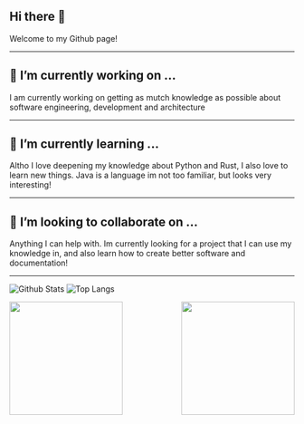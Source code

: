 ## Hi there 👋
Welcome to my Github page!

---
## 🔭 I’m currently working on ...
I am currently working on getting as mutch knowledge as possible
about software engineering, development and architecture

---
## 🌱 I’m currently learning ...
Altho I love deepening my knowledge about Python and Rust, I also love to learn new things.
Java is a language im not too familiar, but looks very interesting!

---
## 👯 I’m looking to collaborate on ...
Anything I can help with. Im currently looking for a project that I can use my knowledge in,
and also learn how to create better software and documentation!

---

![Github Stats](https://github-readme-stats.vercel.app/api?username=benmi3&show_icons=true&theme=tokyonight)
![Top Langs](https://github-readme-stats.vercel.app/api/top-langs/?username=benmi3&layout=compact&theme=tokyonight&card_width=280)

<p>
<a href="https://github.com/anuraghazra/github-readme-stats">
  <img height=200 align="left" src="https://github-readme-stats.vercel.app/api?username=benmi3&show_icons=true&theme=tokyonight" />
</a>
<a href="https://github.com/anuraghazra/github-readme-stats">
  <img height=200 align="right" src="https://github-readme-stats.vercel.app/api/top-langs/?username=benmi3&layout=compact&theme=tokyonight&langs_count=8&card_width=300" />
</a>
</p>

<!--
**benmi3/benmi3** is a ✨ _special_ ✨ repository because its `README.md` (this file) appears on your GitHub profile.

Here are some ideas to get you started:

- 🔭 I’m currently working on ...
- 🌱 I’m currently learning ...
- 👯 I’m looking to collaborate on ...
- 🤔 I’m looking for help with ...
- 💬 Ask me about ...
- 📫 How to reach me: ...
- 😄 Pronouns: ...
- ⚡ Fun fact: ...
-->
